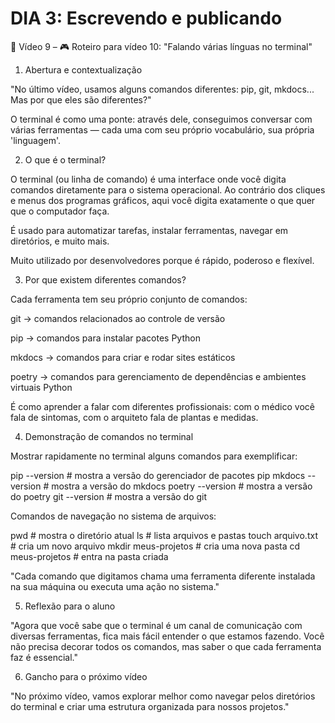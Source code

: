 # DIA 3: Escrevendo e publicando

🎥 Vídeo 9 – 🎮 Roteiro para vídeo 10: "Falando várias línguas no terminal"

1. Abertura e contextualização

"No último vídeo, usamos alguns comandos diferentes: pip, git, mkdocs... Mas por que eles são diferentes?"

O terminal é como uma ponte: através dele, conseguimos conversar com várias ferramentas — cada uma com seu próprio vocabulário, sua própria 'linguagem'.

2. O que é o terminal?

O terminal (ou linha de comando) é uma interface onde você digita comandos diretamente para o sistema operacional. Ao contrário dos cliques e menus dos programas gráficos, aqui você digita exatamente o que quer que o computador faça.

É usado para automatizar tarefas, instalar ferramentas, navegar em diretórios, e muito mais.

Muito utilizado por desenvolvedores porque é rápido, poderoso e flexível.

3. Por que existem diferentes comandos?

Cada ferramenta tem seu próprio conjunto de comandos:

git → comandos relacionados ao controle de versão

pip → comandos para instalar pacotes Python

mkdocs → comandos para criar e rodar sites estáticos

poetry → comandos para gerenciamento de dependências e ambientes virtuais Python

É como aprender a falar com diferentes profissionais: com o médico você fala de sintomas, com o arquiteto fala de plantas e medidas.

4. Demonstração de comandos no terminal

Mostrar rapidamente no terminal alguns comandos para exemplificar:

pip --version        # mostra a versão do gerenciador de pacotes pip
mkdocs --version     # mostra a versão do mkdocs
poetry --version     # mostra a versão do poetry
git --version        # mostra a versão do git

Comandos de navegação no sistema de arquivos:

pwd                  # mostra o diretório atual
ls                   # lista arquivos e pastas
touch arquivo.txt    # cria um novo arquivo
mkdir meus-projetos  # cria uma nova pasta
cd meus-projetos     # entra na pasta criada

"Cada comando que digitamos chama uma ferramenta diferente instalada na sua máquina ou executa uma ação no sistema."

5. Reflexão para o aluno

"Agora que você sabe que o terminal é um canal de comunicação com diversas ferramentas, fica mais fácil entender o que estamos fazendo. Você não precisa decorar todos os comandos, mas saber o que cada ferramenta faz é essencial."

6. Gancho para o próximo vídeo

"No próximo vídeo, vamos explorar melhor como navegar pelos diretórios do terminal e criar uma estrutura organizada para nossos projetos."

